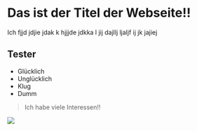 # Das ist der Titel der Webseite!!

Ich fjjd jdjie jdak k  hjjjde jdkka l jij dajllj ljaljf ij jk jajiej 

## Tester
* Glücklich
* Unglücklich
* Klug
* Dumm

> Ich habe viele Interessen!!

<img src=https://image.shutterstock.com/image-photo/female-bonobo-baby-sitting-on-600w-1051536416.jpg/>
